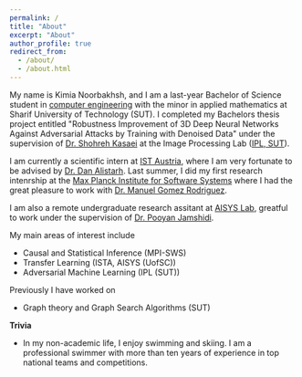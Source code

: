 ```yaml
---
permalink: /
title: "About"
excerpt: "About"
author_profile: true
redirect_from: 
  - /about/
  - /about.html
---
```


My name is Kimia Noorbakhsh, and I am a last-year Bachelor of Science student in [computer engineering](https://ce.sharif.edu/) with the minor in applied mathematics at Sharif University of Technology (SUT). I completed my Bachelors thesis project entitled "Robustness Improvement of 3D Deep Neural Networks Against Adversarial Attacks by Training with Denoised Data" under the supervision of [Dr. Shohreh Kasaei](https://scholar.google.com/citations?user=mvx4PvgAAAAJ&hl=en) at the Image Processing Lab ([IPL, SUT](http://ipl.ce.sharif.edu/)).

I am currently a scientific intern at [IST Austria](https://ist.ac.at/en/home/), where I am very fortunate to be advised by [Dr. Dan Alistarh](https://people.csail.mit.edu/alistarh/). Last summer, I did my first research intenrship at the [Max Planck Institute for Software Systems](https://www.mpi-sws.org/) where I had the great pleasure to work with [Dr. Manuel Gomez Rodriguez](https://people.mpi-sws.org/~manuelgr/).

I am also a remote undergraduate research assitant at [AISYS Lab](https://pooyanjamshidi.github.io/AISys/), greatful to work under the supervision of [Dr. Pooyan Jamshidi](https://pooyanjamshidi.github.io/).

My main areas of interest include
- Causal and Statistical Inference (MPI-SWS)
- Transfer Learning (ISTA, AISYS (UofSC))
- Adversarial Machine Learning (IPL (SUT))

Previously I have worked on
- Graph theory and Graph Search Algorithms (SUT)

**Trivia**
- In my non-academic life, I enjoy swimming and skiing. I am a professional swimmer with more than ten years of experience in top national teams and competitions.

